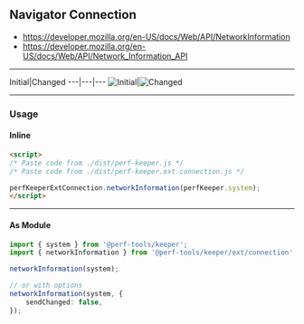 Navigator Connection
--------------------
- https://developer.mozilla.org/en-US/docs/Web/API/NetworkInformation
- https://developer.mozilla.org/en-US/docs/Web/API/Network_Information_API

---

Initial|Changed
---|---|---
![Initial](https://cdn-images-1.medium.com/max/1600/1*FDs0-X-t-REdZUCRLq9Aew.png)|![Changed](https://cdn-images-1.medium.com/max/2400/1*THcu6G9ST884gugAQXWF6w.png)

---

### Usage

#### Inline

```html
<script>
/* Paste code from ./dist/perf-keeper.js */
/* Paste code from ./dist/perf-keeper.ext.connection.js */

perfKeeperExtConnection.networkInformation(perfKeeper.system);
</script>
```

---

#### As Module

```ts
import { system } from '@perf-tools/keeper';
import { networkInformation } from '@perf-tools/keeper/ext/connection';

networkInformation(system);

// or with options
networkInformation(system, {
	sendChanged: false,
});
```
